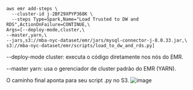 ```
aws emr add-steps \
  --cluster-id j-2BF29XPYP368K \
  --steps Type=Spark,Name="Load Trusted to DW and RDS",ActionOnFailure=CONTINUE,\
Args=[--deploy-mode,cluster,\
--master,yarn,\
--jars,s3://mba-nyc-dataset/emr/jars/mysql-connector-j-8.0.33.jar,\
s3://mba-nyc-dataset/emr/scripts/load_to_dw_and_rds.py]
```

--deploy-mode cluster: executa o código diretamente nos nós do EMR.

--master yarn: usa o gerenciador de cluster padrão do EMR (YARN).

O caminho final aponta para seu script .py no S3.
![image](https://github.com/user-attachments/assets/6b8a4e23-f02d-4682-8c0c-fb524cc6726b)
